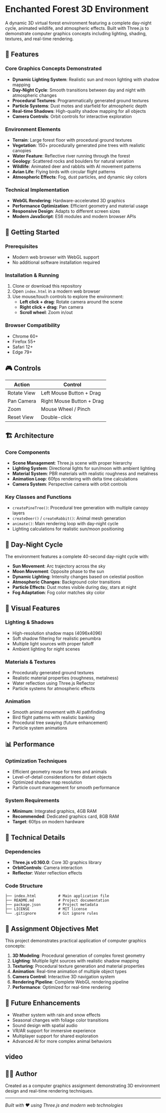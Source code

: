 # Enchanted Forest 3D Environment

A dynamic 3D virtual forest environment featuring a complete day-night cycle, animated wildlife, and atmospheric effects. Built with Three.js to demonstrate computer graphics concepts including lighting, shading, textures, and real-time rendering.

## 🌟 Features

### Core Graphics Concepts Demonstrated
- **Dynamic Lighting System**: Realistic sun and moon lighting with shadow mapping
- **Day-Night Cycle**: Smooth transitions between day and night with atmospheric changes
- **Procedural Textures**: Programmatically generated ground textures
- **Particle Systems**: Dust motes and starfield for atmospheric depth
- **Real-time Shadows**: High-quality shadow mapping for all objects
- **Camera Controls**: Orbit controls for interactive exploration

### Environment Elements
- **Terrain**: Large forest floor with procedural ground textures
- **Vegetation**: 150+ procedurally generated pine trees with realistic canopies
- **Water Feature**: Reflective river running through the forest
- **Geology**: Scattered rocks and boulders for natural variation
- **Wildlife**: Animated deer and rabbits with AI movement patterns
- **Avian Life**: Flying birds with circular flight patterns
- **Atmospheric Effects**: Fog, dust particles, and dynamic sky colors

### Technical Implementation
- **WebGL Rendering**: Hardware-accelerated 3D graphics
- **Performance Optimization**: Efficient geometry and material usage
- **Responsive Design**: Adapts to different screen sizes
- **Modern JavaScript**: ES6 modules and modern browser APIs

## 🚀 Getting Started

### Prerequisites
- Modern web browser with WebGL support
- No additional software installation required

### Installation & Running
1. Clone or download this repository
2. Open `index.html` in a modern web browser
3. Use mouse/touch controls to explore the environment:
   - **Left click + drag**: Rotate camera around the scene
   - **Right click + drag**: Pan camera
   - **Scroll wheel**: Zoom in/out

### Browser Compatibility
- Chrome 60+
- Firefox 55+
- Safari 12+
- Edge 79+

## 🎮 Controls

| Action | Control |
|--------|---------|
| Rotate View | Left Mouse Button + Drag |
| Pan Camera | Right Mouse Button + Drag |
| Zoom | Mouse Wheel / Pinch |
| Reset View | Double-click |

## 🏗️ Architecture

### Core Components
- **Scene Management**: Three.js scene with proper hierarchy
- **Lighting System**: Directional lights for sun/moon with ambient lighting
- **Material System**: PBR materials with realistic roughness and metalness
- **Animation Loop**: 60fps rendering with delta time calculations
- **Camera System**: Perspective camera with orbit controls

### Key Classes and Functions
- `createPineTree()`: Procedural tree generation with multiple canopy layers
- `createDeer()` / `createRabbit()`: Animal mesh generation
- `animate()`: Main rendering loop with day-night cycle
- Lighting calculations for realistic sun/moon positioning

## 🌅 Day-Night Cycle

The environment features a complete 40-second day-night cycle with:
- **Sun Movement**: Arc trajectory across the sky
- **Moon Movement**: Opposite phase to the sun
- **Dynamic Lighting**: Intensity changes based on celestial position
- **Atmospheric Changes**: Background color transitions
- **Particle Effects**: Dust motes visible during day, stars at night
- **Fog Adaptation**: Fog color matches sky color

## 🎨 Visual Features

### Lighting & Shadows
- High-resolution shadow maps (4096x4096)
- Soft shadow filtering for realistic penumbra
- Multiple light sources with proper falloff
- Ambient lighting for night scenes

### Materials & Textures
- Procedurally generated ground textures
- Realistic material properties (roughness, metalness)
- Water reflection using Three.js Reflector
- Particle systems for atmospheric effects

### Animation
- Smooth animal movement with AI pathfinding
- Bird flight patterns with realistic banking
- Procedural tree swaying (future enhancement)
- Particle system animations

## 📊 Performance

### Optimization Techniques
- Efficient geometry reuse for trees and animals
- Level-of-detail considerations for distant objects
- Optimized shadow map resolution
- Particle count management for smooth performance

### System Requirements
- **Minimum**: Integrated graphics, 4GB RAM
- **Recommended**: Dedicated graphics card, 8GB RAM
- **Target**: 60fps on modern hardware

## 🔧 Technical Details

### Dependencies
- **Three.js v0.160.0**: Core 3D graphics library
- **OrbitControls**: Camera interaction
- **Reflector**: Water reflection effects

### Code Structure
```
├── index.html          # Main application file
├── README.md           # Project documentation
├── package.json        # Project metadata
├── LICENSE             # MIT license
└── .gitignore          # Git ignore rules
```

## 🎯 Assignment Objectives Met

This project demonstrates practical application of computer graphics concepts:

1. **3D Modeling**: Procedural generation of complex forest geometry
2. **Lighting**: Multiple light sources with realistic shadow mapping
3. **Texturing**: Procedural texture generation and material properties
4. **Animation**: Real-time animation of multiple object types
5. **Camera Control**: Interactive 3D navigation system
6. **Rendering Pipeline**: Complete WebGL rendering pipeline
7. **Performance**: Optimized for real-time rendering

## 🚀 Future Enhancements

- Weather system with rain and snow effects
- Seasonal changes with foliage color transitions
- Sound design with spatial audio
- VR/AR support for immersive experience
- Multiplayer support for shared exploration
- Advanced AI for more complex animal behaviors
## video 


## 👨‍💻 Author

Created as a computer graphics assignment demonstrating 3D environment design and real-time rendering techniques.

---

*Built with ❤️ using Three.js and modern web technologies*
